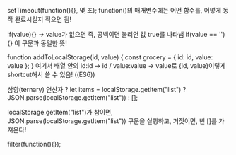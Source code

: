 setTimeout(function(){}, 몇 초);
function()의 매개변수에는 어떤 함수를, 어떻게 동작 완료시킬지 적으면 됨!

if(value){} -> value가 없으면 즉, 공백이면 불리언 값 true를 나타냄
if(value == ''){} 이 구문과 동일한 뜻!

function addToLocalStorage(id, value) {
  const grocery = { id: id, value: value };
}
여기서 배열 안의 id:id -> id / value:value -> value로
{id, value}이렇게 shortcut해서 쓸 수 있음! ((ES6))

삼항(ternary) 연산자 ?
  let items = localStorage.getItem("list")
    ? JSON.parse(localStorage.getItem("list"))
    : [];

localStorage.getItem("list")가 참이면, JSON.parse(localStorage.getItem("list")) 구문을 실행하고, 거짓이면,
빈 []를 가져온다!

filter(function(){});